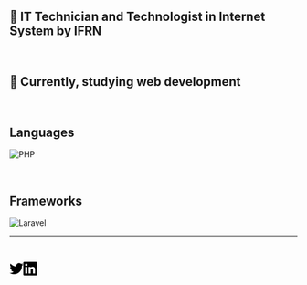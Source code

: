 
## :school: IT Technician and Technologist in Internet System by IFRN

<br>

## :book: Currently, studying web development

<br>

## Languages

![PHP](https://img.shields.io/badge/-PHP-informational?style=flat&logo=php&logoColor=white)

<br>

## Frameworks

![Laravel](https://img.shields.io/badge/-Laravel-red?style=flat&logo=laravel&logoColor=white)

---
<br>

[<img align="left"  width="24px" alt="aryangomes_ | Twitter" src="./twitter.svg" />][twitter]
[<img align="left"  width="24px" alt="aryangomes_ | Linkedin" src="./linkedin.svg" />][linkedin]

[linkedin]: https://www.linkedin.com/in/aryangomes/
[twitter]: https://www.twitter.com/aryangomes_/
